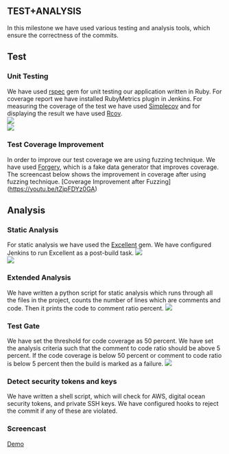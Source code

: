 ## TEST+ANALYSIS

In this milestone we have used various testing and analysis tools, which ensure the correctness of the commits.

## Test

### Unit Testing
We have used [rspec](http://rspec.info) gem for unit testing our application written in Ruby. For coverage report we have installed RubyMetrics plugin in Jenkins. For measuring the coverage of the test we have used [Simplecov](https://rubygems.org/gems/simplecov/versions/0.10.0) and for displaying the result we have used [Rcov](https://rubygems.org/gems/rcov/versions/1.0.0).  
![](https://github.com/gsrajadh/Devops-Project/blob/master/test%2Banalysis/screenshots/Test.png)  
![](https://github.com/gsrajadh/Devops-Project/blob/master/test%2Banalysis/screenshots/CoverageReport.png)

### Test Coverage Improvement
In order to improve our test coverage we are using fuzzing technique. We have used  [Forgery](https://github.com/sevenwire/forgery), which is a fake data generator that improves coverage.
The screencast below shows the improvement in coverage after using fuzzing technique.
[Coverage Improvement after Fuzzing] (https://youtu.be/tZjpFDYz0GA)


## Analysis

### Static Analysis
For static analysis we have used the [Excellent](https://rubygems.org/gems/excellent) gem. We have configured Jenkins to run Excellent as a post-build task.
![](https://github.com/gsrajadh/Devops-Project/blob/master/test%2Banalysis/screenshots/Excellent-1.png)  
![](https://github.com/gsrajadh/Devops-Project/blob/master/test%2Banalysis/screenshots/Excellent-2.png)


### Extended Analysis
We have written a python script for static analysis which runs through all the files in the project, counts the number of lines which are comments and code. Then it prints the code to comment ratio percent.
![](https://github.com/gsrajadh/Devops-Project/blob/master/test%2Banalysis/screenshots/Extended%20analysis.png)

### Test Gate
We have set the threshold for code coverage as 50 percent. We have set the analysis criteria such that the comment to code ratio should be above 5 percent. If the code coverage is below 50 percent or comment to code ratio is below 5 percent then the build is marked as a failure.
![](https://github.com/gsrajadh/Devops-Project/blob/master/test%2Banalysis/screenshots/Test%20and%20Analysis.png)

### Detect security tokens and keys
We have written a shell script, which will check for AWS, digital ocean security tokens, and private SSH keys. We have configured hooks to reject the commit if any of these are violated. 

### Screencast
[Demo](https://www.youtube.com/watch?v=mFmWYFqNsr8)

